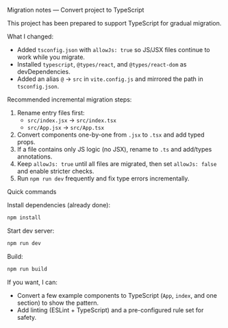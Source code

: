 Migration notes — Convert project to TypeScript

This project has been prepared to support TypeScript for gradual migration.

What I changed:
- Added `tsconfig.json` with `allowJs: true` so JS/JSX files continue to work while you migrate.
- Installed `typescript`, `@types/react`, and `@types/react-dom` as devDependencies.
- Added an alias `@` -> `src` in `vite.config.js` and mirrored the path in `tsconfig.json`.

Recommended incremental migration steps:
1. Rename entry files first:
   - `src/index.jsx` -> `src/index.tsx`
   - `src/App.jsx` -> `src/App.tsx`
2. Convert components one-by-one from `.jsx` to `.tsx` and add typed props.
3. If a file contains only JS logic (no JSX), rename to `.ts` and add/types annotations.
4. Keep `allowJs: true` until all files are migrated, then set `allowJs: false` and enable stricter checks.
5. Run `npm run dev` frequently and fix type errors incrementally.

Quick commands

Install dependencies (already done):
```bash
npm install
```

Start dev server:
```bash
npm run dev
```

Build:
```bash
npm run build
```

If you want, I can:
- Convert a few example components to TypeScript (`App`, `index`, and one section) to show the pattern.
- Add linting (ESLint + TypeScript) and a pre-configured rule set for safety.


